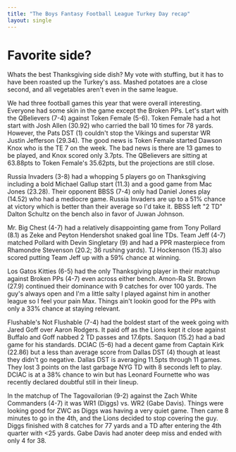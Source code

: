 ```yaml
---
title: "The Boys Fantasy Football League Turkey Day recap"
layout: single
---
```


# Favorite side?

Whats the best Thanksgiving side dish? My vote with stuffing, but it has to have been roasted up the Turkey's ass. Mashed potatoes are a close second, and all vegetables aren't even in the same league.

We had three football games this year that were overall interesting. Everyone had some skin in the game except the Broken PPs. Let's start with the QBelievers (7-4) against Token Female (5-6). Token Female had a hot start with Josh Allen (30.92) who carried the ball 10 times for 78 yards. However, the Pats DST (1) couldn't stop the Vikings and superstar WR Justin Jefferson (29.34). The good news is Token Female started Dawson Knox who is the TE 7 on the week. The bad news is there are 13 games to be played, and Knox scored only 3.7pts. The QBelievers are sitting at 63.88pts to Token Female's 35.62pts, but the projections are still close.

Russia Invaders (3-8) had a whopping 5 players go on Thanksgiving including a bold Michael Gallup start (11.3) and a good game from Mac Jones (23.28). Their opponent BBSS (7-4) only had Daniel Jones play (14.52) who had a mediocre game. Russia Invaders are up to a 51% chance at victory which is better than their average so I'd take it. BBSS left "2 TD" Dalton Schultz on the bench also in favor of Juwan Johnson.

Mr. Big Chest (4-7) had a relatively disappointing game from Tony Pollard (8.1) as Zeke and Peyton Hendershot snaked goal line TDs. Team Jeff (4-7) matched Pollard with Devin Singletary (9) and had a PPR masterpiece from Rhamondre Stevenson (20.2; 36 rushing yards). TJ Hockenson (15.3) also scored putting Team Jeff up with a 59% chance at winning.

Los Gatos Kitties (6-5) had the only Thanksgiving player in their matchup against Broken PPs (4-7) even across either bench. Amon-Ra St. Brown (27.9) continued their dominance with 9 catches for over 100 yards. The guy's always open and I'm a little salty I played against him in another league so I feel your pain Max. Things ain't lookin good for the PPs with only a 33% chance at staying relevant.

Flushable's Not Flushable (7-4) had the boldest start of the week going with Jared Goff over Aaron Rodgers. It paid off as the Lions kept it close against Buffalo and Goff nabbed 2 TD passes and 17.6pts. Saquon (15.2) had a bad game for his standards. DCIAC (5-6) had a decent game from Captain Kirk (22.86) but a less than average score from Dallas DST (4) though at least they didn't go negative. Dallas DST is averaging 11.5pts through 11 games. They lost 3 points on the last garbage NYG TD with 8 seconds left to play. DCIAC is at a 38% chance to win but has Leonard Fournette who was recently declared doubtful still in their lineup.

In the matchup of The Tagovailorian (9-2) against the Zach White Commanders (4-7) it was WR1 (Diggs) vs. WR2 (Gabe Davis). Things were looking good for ZWC as Diggs was having a very quiet game. Then came 8 minutes to go in the 4th, and the Lions decided to stop covering the guy. Diggs finished with 8 catches for 77 yards and a TD after entering the 4th quarter with <25 yards. Gabe Davis had anoter deep miss and ended with only 4 for 38.



